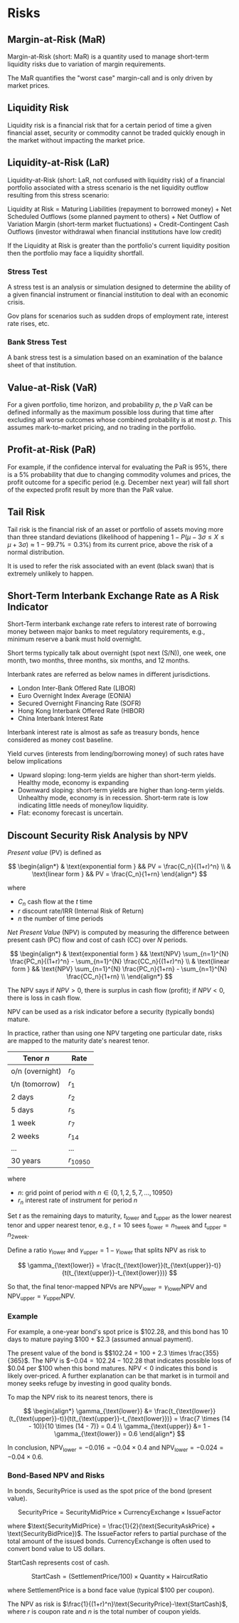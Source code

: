 # Risks

## Margin-at-Risk (MaR)

Margin-at-Risk (short: MaR) is a quantity used to manage short-term liquidity risks due to variation of margin requirements.

The MaR quantifies the "worst case" margin-call and is only driven by market prices.

## Liquidity Risk

Liquidity risk is a financial risk that for a certain period of time a given financial asset, security or commodity cannot be traded quickly enough in the market without impacting the market price.

## Liquidity-at-Risk (LaR)

Liquidity-at-Risk (short: LaR, not confused with liquidity risk) of a financial portfolio associated with a stress scenario is the net liquidity outflow resulting from this stress scenario:

Liquidity at Risk =
Maturing Liabilities (repayment to borrowed money) 
$+$ Net Scheduled Outflows (some planned payment to others) 
$+$ Net Outflow of Variation Margin (short-term market fluctuations) 
$+$ Credit-Contingent Cash Outflows (investor withdrawal when financial institutions have low credit)

If the Liquidity at Risk is greater than the portfolio's current liquidity position then the portfolio may face a liquidity shortfall.

### Stress Test

A stress test is an analysis or simulation designed to determine the ability of a given financial instrument or financial institution to deal with an economic crisis.

Gov plans for scenarios such as sudden drops of employment rate, interest rate rises, etc.

### Bank Stress Test

A bank stress test is a simulation based on an examination of the balance sheet of that institution.

## Value-at-Risk (VaR)

For a given portfolio, time horizon, and probability $p$, the $p$ VaR can be defined informally as the maximum possible loss during that time after excluding all worse outcomes whose combined probability is at most $p$.
This assumes mark-to-market pricing, and no trading in the portfolio.

## Profit-at-Risk (PaR)

For example, if the confidence interval for evaluating the PaR is 95%, there is a 5% probability that due to changing commodity volumes and prices, the profit outcome for a specific period (e.g. December next year) will fall short of the expected profit result by more than the PaR value.

## Tail Risk

Tail risk is the financial risk of an asset or portfolio of assets moving more than three standard deviations (likelihood of happening $1-P(\mu-3\sigma \le X \le \mu + 3\sigma)\approx 1-99.7\%=0.3\%$) from its current price, above the risk of a normal distribution.

It is used to refer the risk associated with an event (black swan) that is extremely unlikely to happen.

## Short-Term Interbank Exchange Rate as A Risk Indicator

Short-Term interbank exchange rate refers to interest rate of borrowing money between major banks to meet regulatory requirements, e.g., minimum reserve a bank must hold overnight.

Short terms typically talk about overnight (spot next (S/N)), one week, one month, two months, three months, six months, and 12 months.

Interbank rates are referred as below names in different jurisdictions.

* London Inter-Bank Offered Rate (LIBOR)
* Euro Overnight Index Average (EONIA)
* Secured Overnight Financing Rate (SOFR) 
* Hong Kong Interbank Offered Rate (HIBOR)
* China Interbank Interest Rate

Interbank interest rate is almost as safe as treasury bonds, hence considered as money cost baseline.

Yield curves (interests from lending/borrowing money) of such rates have below implications

* Upward sloping: long-term yields are higher than short-term yields. Healthy mode, economy is expanding
* Downward sloping: short-term yields are higher than long-term yields. Unhealthy mode, economy is in recession. Short-term rate is low indicating little needs of money/low liquidity.
* Flat: economy forecast is uncertain.

## Discount Security Risk Analysis by NPV

*Present value* (PV) is defined as

$$
\begin{align*}
    & \text{exponential form }
    && PV = \frac{C_n}{(1+r)^n} \\
    & \text{linear form }
    && PV = \frac{C_n}{1+rn}
\end{align*}
$$

where

* $C_n$ cash flow at the $t$ time
* $r$ discount rate/IRR (Internal Risk of Return)
* $n$ the number of time periods

*Net Present Value* (NPV) is computed by measuring the difference between present cash (PC) flow and cost of cash (CC) over $N$ periods.

$$
\begin{align*}
    & \text{exponential form }
    && \text{NPV} \sum_{n=1}^{N} \frac{PC_n}{(1+r)^n} - \sum_{n=1}^{N} \frac{CC_n}{(1+r)^n} \\
    & \text{linear form }
    && \text{NPV} \sum_{n=1}^{N} \frac{PC_n}{1+rn} - \sum_{n=1}^{N} \frac{CC_n}{1+rn} \\
\end{align*}
$$

The NPV says if $NPV>0$, there is surplus in cash flow (profit); if $NPV<0$, there is loss in cash flow.

NPV can be used as a risk indicator before a security (typically bonds) mature.

In practice, rather than using one NPV targeting one particular date, risks are mapped to the maturity date's nearest tenor.

|Tenor $n$|Rate|
|-|-|
|$\text{o}/\text{n}$ (overnight)|$r_0$|
|$\text{t}/\text{n}$ (tomorrow)|$r_1$|
|2 days|$r_2$|
|5 days|$r_5$|
|1 week|$r_7$|
|2 weeks|$r_{14}$|
|...|...|
|30 years|$r_{10950}$|

where

* $n$: grid point of period with $n \in \{ 0, 1, 2, 5, 7, ..., 10950 \}$
* $r_n$ interest rate of instrument for period $n$

Set $t$ as the remaining days to maturity, $t_{\text{lower}}$ and $t_{\text{upper}}$ as the lower nearest tenor and upper nearest tenor, e.g., $t=10$ sees $t_{\text{lower}}=n_{\text{1week}}$ and $t_{\text{upper}}=n_{\text{2week}}$.

Define a ratio $\gamma_{\text{lower}}$ and $\gamma_{\text{upper}}=1-\gamma_{\text{lower}}$ that splits NPV as risk to 

$$
\gamma_{\text{lower}} =
\frac{t_{\text{lower}}(t_{\text{upper}}-t)}{t(t_{\text{upper}}-t_{\text{lower}})}
$$

So that, the final tenor-mapped NPVs are
$\text{NPV}_{\text{lower}}=\gamma_{\text{lower}} \text{NPV}$ and $\text{NPV}_{\text{upper}}=\gamma_{\text{upper}} \text{NPV}$.

### Example

For example, a one-year bond's spot price is \$102.28, and this bond has 10 days to mature paying \$100 + \$2.3 (assumed annual payment).

The present value of the bond is \$$102.24 = 100 + 2.3  \times \frac{355}{365}$.
The NPV is \$$-0.04 = 102.24 - 102.28$ that indicates possible loss of \$0.04 per \$100 when this bond matures.
$\text{NPV} < 0$ indicates this bond is likely over-priced. A further explanation can be that market is in turmoil and money seeks refuge by investing in good quality bonds.

To map the NPV risk to its nearest tenors, there is

$$
\begin{align*}
\gamma_{\text{lower}} &=
\frac{t_{\text{lower}}(t_{\text{upper}}-t)}{t(t_{\text{upper}}-t_{\text{lower}})} =
\frac{7 \times (14 - 10)}{10 \times (14 - 7)} = 0.4 \\
\gamma_{\text{upper}} &= 1 - \gamma_{\text{lower}} = 0.6
\end{align*}
$$

In conclusion, $\text{NPV}_{\text{lower}}=-0.016=-0.04 \times 0.4$ and $\text{NPV}_{\text{lower}}=-0.024=-0.04 \times 0.6$.

### Bond-Based NPV and Risks

In bonds, $\text{SecurityPrice}$ is used as the spot price of the bond (present value).

$$
\text{SecurityPrice} =
\text{SecurityMidPrice} \times \text{CurrencyExchange} \times \text{IssueFactor}
$$

where $\text{SecurityMidPrice} = \frac{1}{2}(\text{SecurityAskPrice} + \text{SecurityBidPrice})$.
The $\text{IssueFactor}$ refers to partial purchase of the total amount of the issued bonds.
$\text{CurrencyExchange}$ is often used to convert bond value to US dollars.

$\text{StartCash}$ represents cost of cash.

$$
\text{StartCash} =
(\text{SettlementPrice} / 100) \times \text{Quantity} \times \text{HaircutRatio}
$$

where $\text{SettlementPrice}$ is a bond face value (typical \$100 per coupon).

The NPV as risk is $\frac{1}{(1+r)^n}\text{SecurityPrice}-\text{StartCash}$, where $r$ is coupon rate and $n$ is the total number of coupon yields.